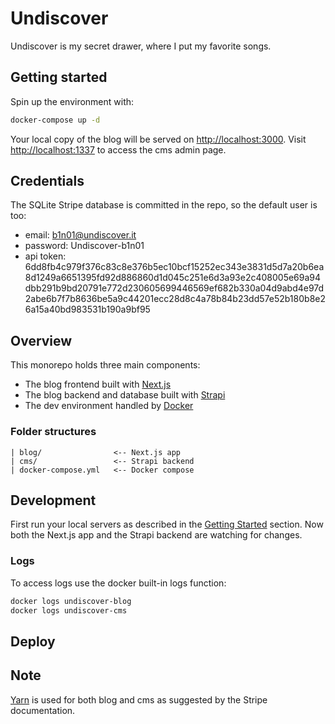 # Undiscover

Undiscover is my secret drawer, where I put my favorite songs.

## <a name="getting-started" />Getting started

Spin up the environment with:

```bash
docker-compose up -d
```

Your local copy of the blog will be served on [http://localhost:3000](http://localhost:3000). Visit [http://localhost:1337](http://localhost:1337) to access the cms admin page.

## Credentials
The SQLite Stripe database is committed in the repo, so the default user is too: 

- email: b1n01@undiscover.it
- password: Undiscover-b1n01
- api token: 6dd8fb4c979f376c83c8e376b5ec10bcf15252ec343e3831d5d7a20b6ea8d1249a6651395fd92d886860d1d045c251e6d3a93e2c408005e69a94dbb291b9bd20791e772d230605699446569ef682b330a04d9abd4e97d2abe6b7f7b8636be5a9c44201ecc28d8c4a78b84b23dd57e52b180b8e26a15a40bd983531b190a9bf95

## Overview

This monorepo holds three main components:

- The blog frontend built with [Next.js](https://nextjs.org/)
- The blog backend and database built with [Strapi](https://strapi.io/)
- The dev environment handled by [Docker](https://www.docker.com/)

### Folder structures

```
| blog/                <-- Next.js app
| cms/                 <-- Strapi backend
| docker-compose.yml   <-- Docker compose
```

## Development

First run your local servers as described in the [Getting Started](#getting-started) section. Now both the Next.js app and the Strapi backend are watching for changes.

### Logs

To access logs use the docker built-in logs function:

```bash
docker logs undiscover-blog
docker logs undiscover-cms
```

## Deploy

## Note
[Yarn](https://yarnpkg.com/) is used for both blog and cms as suggested by the Stripe documentation.
